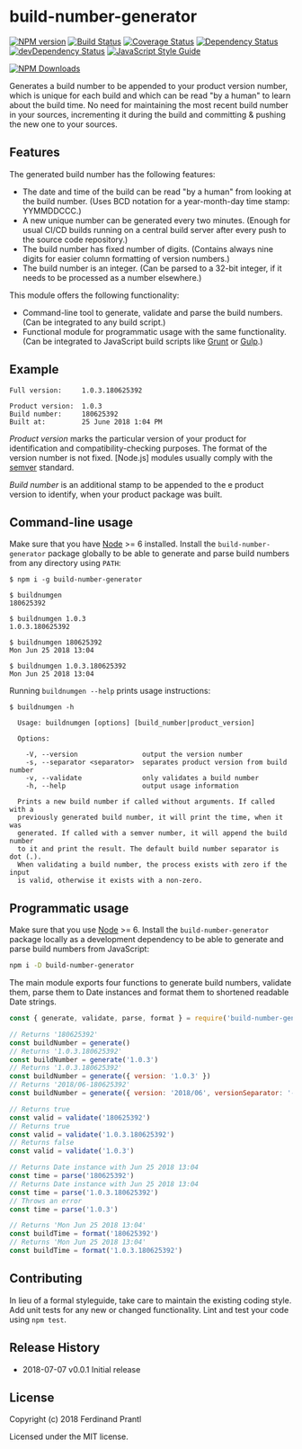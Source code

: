# build-number-generator
[![NPM version](https://badge.fury.io/js/build-number-generator.png)](http://badge.fury.io/js/build-number-generator)
[![Build Status](https://travis-ci.org/prantlf/build-number-generator.png)](https://travis-ci.org/prantlf/build-number-generator)
[![Coverage Status](https://coveralls.io/repos/github/prantlf/build-number-generator/badge.svg?branch=master)](https://coveralls.io/github/prantlf/build-number-generator?branch=master)
[![Dependency Status](https://david-dm.org/prantlf/build-number-generator.svg)](https://david-dm.org/prantlf/build-number-generator)
[![devDependency Status](https://david-dm.org/prantlf/build-number-generator/dev-status.svg)](https://david-dm.org/prantlf/build-number-generator#info=devDependencies)
[![JavaScript Style Guide](https://img.shields.io/badge/code_style-standard-brightgreen.svg)](https://standardjs.com)

[![NPM Downloads](https://nodei.co/npm/build-number-generator.png?downloads=true&stars=true)](https://www.npmjs.com/package/build-number-generator)

Generates a build number to be appended to your product version number, which is unique for each build and which can be read "by a human" to learn about the build time. No need for maintaining the most recent build number in your sources, incrementing it during the build and committing & pushing the new one to your sources.

Features
--------

The generated build number has the following features:

* The date and time of the build can be read "by a human" from looking at the build number. (Uses BCD notation for a year-month-day time stamp: YYMMDDCCC.)
* A new unique number can be generated every two minutes. (Enough for usual CI/CD builds running on a central build server after every push to the source code repository.)
* The build number has fixed number of digits. (Contains always nine digits for easier column formatting of version numbers.)
* The build number is an integer. (Can be parsed to a 32-bit integer, if it needs to be processed as a number elsewhere.)

This module offers the following functionality:

* Command-line tool to generate, validate and parse the build numbers. (Can be integrated to any build script.)
* Functional module for programmatic usage with the same functionality. (Can be integrated to JavaScript build scripts like [Grunt] or [Gulp].)

Example
-------

    Full version:     1.0.3.180625392

    Product version:  1.0.3
    Build number:     180625392
    Built at:         25 June 2018 1:04 PM

*Product version* marks the particular version of your product for identification and compatibility-checking purposes. The format of the version number is not fixed. [Node.js] modules usually comply with the [semver] standard.

*Build number* is an additional stamp to be appended to the e product version to identify, when your product package was built.

## Command-line usage

Make sure that you have [Node] >= 6 installed. Install the `build-number-generator` package globally to be able to generate and parse build numbers from any directory using `PATH`:

    $ npm i -g build-number-generator

    $ buildnumgen
    180625392

    $ buildnumgen 1.0.3
    1.0.3.180625392

    $ buildnumgen 180625392
    Mon Jun 25 2018 13:04

    $ buildnumgen 1.0.3.180625392
    Mon Jun 25 2018 13:04

Running `buildnumgen --help` prints usage instructions:

    $ buildnumgen -h

      Usage: buildnumgen [options] [build_number|product_version]

      Options:

        -V, --version                output the version number
        -s, --separator <separator>  separates product version from build number
        -v, --validate               only validates a build number
        -h, --help                   output usage information

      Prints a new build number if called without arguments. If called with a
      previously generated build number, it will print the time, when it was
      generated. If called with a semver number, it will append the build number
      to it and print the result. The default build number separator is dot (.).
      When validating a build number, the process exists with zero if the input
      is valid, otherwise it exists with a non-zero.

## Programmatic usage

Make sure that you use [Node] >= 6. Install the `build-number-generator` package locally as a development dependency to be able to generate and parse build numbers from JavaScript:

```bash
npm i -D build-number-generator
```

The main module exports four functions to generate build numbers, validate them, parse them to Date instances and format them to shortened readable Date strings.

```javascript
const { generate, validate, parse, format } = require('build-number-generator')

// Returns '180625392'
const buildNumber = generate()
// Returns '1.0.3.180625392'
const buildNumber = generate('1.0.3')
// Returns '1.0.3.180625392'
const buildNumber = generate({ version: '1.0.3' })
// Returns '2018/06-180625392'
const buildNumber = generate({ version: '2018/06', versionSeparator: '-' })

// Returns true
const valid = validate('180625392')
// Returns true
const valid = validate('1.0.3.180625392')
// Returns false
const valid = validate('1.0.3')

// Returns Date instance with Jun 25 2018 13:04
const time = parse('180625392')
// Returns Date instance with Jun 25 2018 13:04
const time = parse('1.0.3.180625392')
// Throws an error
const time = parse('1.0.3')

// Returns 'Mon Jun 25 2018 13:04'
const buildTime = format('180625392')
// Returns 'Mon Jun 25 2018 13:04'
const buildTime = format('1.0.3.180625392')
```

## Contributing

In lieu of a formal styleguide, take care to maintain the existing coding style.  Add unit tests for any new or changed functionality. Lint and test your code using `npm test`.

## Release History

* 2018-07-07   v0.0.1   Initial release

## License

Copyright (c) 2018 Ferdinand Prantl

Licensed under the MIT license.

[semver]: https://semver.org/
[Node]: https://nodejs.org/
[Grunt]: https://gruntjs.com/
[Gulp]: https://gulpjs.com/
